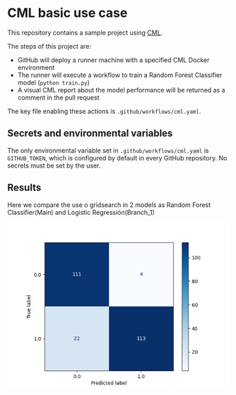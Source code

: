 # CML basic use case

This repository contains a sample project using [CML](https://github.com/iterative/cml).

The steps of this project are:
- GitHub will deploy a runner machine with a specified CML Docker environment
- The runner will execute a workflow to train a Random Forest Classifier model (`python train.py`)
- A visual CML report about the model performance will be returned as a comment in the pull request

The key file enabling these actions is `.github/workflows/cml.yaml`.

## Secrets and environmental variables
The only environmental variable set in `.github/workflows/cml.yaml` is `GITHUB_TOKEN`, which is configured by default in every GitHub repository. No secrets must be set by the user. 

## Results
Here we compare the use o gridsearch in 2 models as Random Forest Classifier(Main) and Logistic Regressión(Branch_1)

![Confussion Matrix RFC](confusion_matrix.png)
